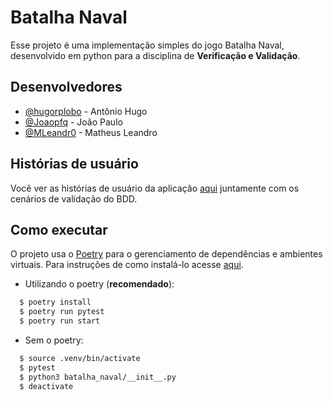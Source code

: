 
# Batalha Naval

Esse projeto é uma implementação simples do jogo Batalha Naval, desenvolvido em python para a disciplina de **Verificação e Validação**.
## Desenvolvedores

- [@hugorplobo](https://www.github.com/hugorplobo) - Antônio Hugo
- [@Joaopfq](https://www.github.com/Joaopfq) - João Paulo
- [@MLeandr0](https://www.github.com/MLeandr0) - Matheus Leandro


## Histórias de usuário

Você ver as histórias de usuário da aplicação [aqui](#) juntamente com os cenários de validação do BDD.


## Como executar

O projeto usa o [Poetry](https://python-poetry.org/) para o gerenciamento de dependências e ambientes virtuais. Para instruções de como instalá-lo acesse [aqui](https://python-poetry.org/docs/#installation).

- Utilizando o poetry (**recomendado**):
```bash
  $ poetry install
  $ poetry run pytest
  $ poetry run start
```

- Sem o poetry:
```bash
  $ source .venv/bin/activate
  $ pytest
  $ python3 batalha_naval/__init__.py
  $ deactivate
```